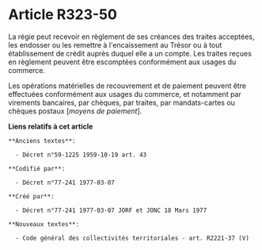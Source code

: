 # Article R323-50

La régie peut recevoir en règlement de ses créances des traites acceptées, les endosser ou les remettre à l'encaissement au
Trésor ou à tout établissement de crédit auprès duquel elle a un compte. Les traites reçues en règlement peuvent être
escomptées conformément aux usages du commerce.

Les opérations matérielles de recouvrement et de paiement peuvent être effectuées conformément aux usages du commerce, et
notamment par virements bancaires, par chèques, par traites, par mandats-cartes ou chèques postaux [*moyens de paiement*].

**Liens relatifs à cet article**

	**Anciens textes**:

	  - Décret n°59-1225 1959-10-19 art. 43

	**Codifié par**:

	  - Décret n°77-241 1977-03-07

	**Créé par**:

	  - Décret n°77-241 1977-03-07 JORF et JONC 18 Mars 1977

	**Nouveaux textes**:

	  - Code général des collectivités territoriales - art. R2221-37 (V)
